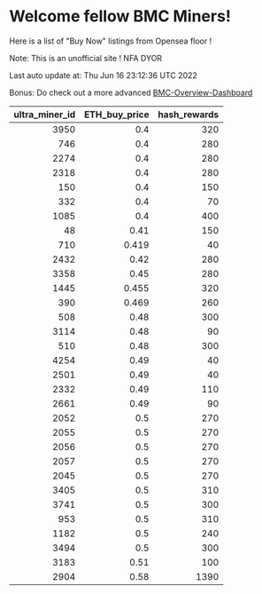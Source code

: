# Welcome fellow BMC Miners!
Here is a list of "Buy Now" listings from Opensea floor !

Note: This is an unofficial site ! NFA DYOR

Last auto update at: Thu Jun 16 23:12:36 UTC 2022

Bonus: Do check out a more advanced [BMC-Overview-Dashboard](https://dune.com/defifunk/BMC-Overview-Dashboard)


|   ultra_miner_id |   ETH_buy_price |   hash_rewards |
|-----------------:|----------------:|---------------:|
|             3950 |           0.4   |            320 |
|              746 |           0.4   |            280 |
|             2274 |           0.4   |            280 |
|             2318 |           0.4   |            280 |
|              150 |           0.4   |            150 |
|              332 |           0.4   |             70 |
|             1085 |           0.4   |            400 |
|               48 |           0.41  |            150 |
|              710 |           0.419 |             40 |
|             2432 |           0.42  |            280 |
|             3358 |           0.45  |            280 |
|             1445 |           0.455 |            320 |
|              390 |           0.469 |            260 |
|              508 |           0.48  |            300 |
|             3114 |           0.48  |             90 |
|              510 |           0.48  |            300 |
|             4254 |           0.49  |             40 |
|             2501 |           0.49  |             40 |
|             2332 |           0.49  |            110 |
|             2661 |           0.49  |             90 |
|             2052 |           0.5   |            270 |
|             2055 |           0.5   |            270 |
|             2056 |           0.5   |            270 |
|             2057 |           0.5   |            270 |
|             2045 |           0.5   |            270 |
|             3405 |           0.5   |            310 |
|             3741 |           0.5   |            300 |
|              953 |           0.5   |            310 |
|             1182 |           0.5   |            240 |
|             3494 |           0.5   |            300 |
|             3183 |           0.51  |            100 |
|             2904 |           0.58  |           1390 |